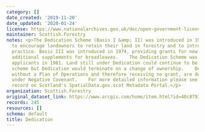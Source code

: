 ```yaml
---
category: []
date_created: '2019-11-20'
date_updated: '2020-01-24'
license: https://www.nationalarchives.gov.uk/doc/open-government-licence/version/3/
maintainer: Scottish.Forestry
notes: <p>The Dedication Scheme (Basis I &amp; II) was introduced in 1947 in order
  to encourage landowners to retain their land in forestry and to introduce good forestry
  practice. Basis III was introduced in 1974, providing grants for new planting and
  additional supplements for broadleaves.    The Dedication Scheme was closed to new
  applicants in 1981. Land still under Dedication could continue to be within the
  scheme but Dedication would terminate on a change of ownership.    Dedication schemes
  without a Plan of Operations and therefore receiving no grant, are deemed to be
  under Negative Covenant.    For more detailed information please see the metadata
  record on Scotland's SpatialData.gov.scot Metadata Portal.</p>
organization: Scottish.Forestry
original_dataset_link: https://www.arcgis.com/home/item.html?id=40c8793c3200456bb7ea497dec1c1ccc
records: 245
resources: []
schema: default
title: Dedication
---
```

